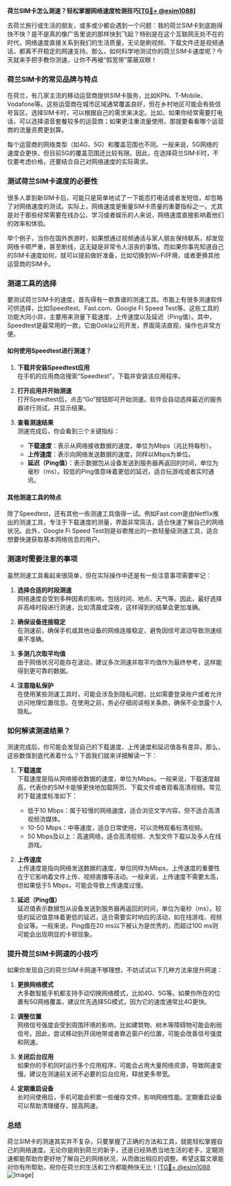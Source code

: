 **荷兰SIM卡怎么测速？轻松掌握网络速度检测技巧[[TG💪+ @esim1088](https://t.me/s/esim1088)]**

去荷兰旅行或生活的朋友，或多或少都会遇到一个问题：我的荷兰SIM卡到底跑得快不快？是不是真的像广告里说的那样快到飞起？特别是在这个互联网无处不在的时代，网络速度直接关系到我们的生活质量，无论是刷视频、下载文件还是视频通话，都离不开稳定的网速支持。那么，如何科学地测试你的荷兰SIM卡速度呢？今天就来手把手教你测速，让你不再被“假宽带”蒙蔽双眼！

### 荷兰SIM卡的常见品牌与特点

在荷兰，有几家主流的移动运营商提供SIM卡服务，比如KPN、T-Mobile、Vodafone等。这些运营商在城市区域通常覆盖良好，但在乡村地区可能会有些信号盲区。选择SIM卡时，可以根据自己的需求来决定。比如，如果你经常需要打电话，可以选择语音套餐较多的运营商；如果更注重流量使用，那就要看看哪个运营商的流量资费更划算。

每个运营商的网络类型（如4G、5G）和覆盖范围也不同。一般来说，5G网络的速度会更快，但目前5G的覆盖范围还比较有限。因此，在选择荷兰SIM卡时，不仅要考虑价格，还要结合自己对网络速度的实际需求。

### 测试荷兰SIM卡速度的必要性

很多人拿到新SIM卡后，可能只是简单地试了一下能否打电话或者发短信，却忽略了对网络速度的测试。实际上，网络速度是衡量SIM卡质量的重要指标之一。尤其是对于那些经常需要在线办公、学习或者娱乐的人来说，网络速度直接影响着他们的效率和体验。

举个例子，当你在国外旅游时，如果想通过视频通话与家人朋友保持联系，却发现网络卡顿严重，甚至断线，这无疑是非常令人沮丧的事情。而如果你事先知道自己的SIM卡速度如何，就可以提前做好准备，比如切换到Wi-Fi环境，或者更换其他运营商的SIM卡。

### 测速工具的选择

要测试荷兰SIM卡的速度，首先得有一款靠谱的测速工具。市面上有很多测速软件可供选择，比如Speedtest、Fast.com、Google Fi Speed Test等。这些工具的功能大同小异，主要用来测量下载速度、上传速度以及延迟（Ping值）。其中，Speedtest是最常用的一款，它由Ookla公司开发，界面简洁直观，操作也非常方便。

#### 如何使用Speedtest进行测速？

1. **下载并安装Speedtest应用**  
   在手机的应用商店搜索“Speedtest”，下载并安装该应用程序。
   
2. **打开应用并开始测速**  
   打开Speedtest后，点击“Go”按钮即可开始测速。软件会自动选择最近的服务器进行测试，并显示结果。

3. **查看测速结果**  
   测速完成后，你会看到三个关键指标：
   - **下载速度**：表示从网络接收数据的速度，单位为Mbps（兆比特每秒）。
   - **上传速度**：表示向网络发送数据的速度，同样以Mbps为单位。
   - **延迟（Ping值）**：表示数据包从设备发送到服务器再返回的时间，单位为毫秒（ms）。较低的Ping值意味着更低的延迟，适合玩游戏或者实时通讯。

#### 其他测速工具的特点

除了Speedtest，还有其他一些测速工具值得一试。例如Fast.com是由Netflix推出的测速工具，专注于下载速度的测量，界面非常简洁，适合快速了解自己的网络状况。此外，Google Fi Speed Test则是谷歌推出的一款轻量级测速工具，适合想要快速获取基本网络信息的用户。

### 测速时需要注意的事项

虽然测速工具看起来很简单，但在实际操作中还是有一些注意事项需要牢记：

1. **选择合适的时段测速**  
   网络速度会受到多种因素的影响，包括时间、地点、天气等。因此，最好选择非高峰时段进行测速，比如清晨或深夜，这样得到的结果会更加准确。

2. **确保设备连接稳定**  
   在测速前，确保手机或其他设备的网络连接稳定，避免因信号波动导致测速结果不准确。

3. **多测几次取平均值**  
   由于网络状况可能存在波动，建议多次测速并取平均值作为最终参考，这样能得到更可靠的数据。

4. **注意隐私保护**  
   在使用某些测速工具时，可能会涉及到隐私问题，比如需要登录账户或者允许访问地理位置信息。在使用之前，务必仔细阅读相关条款，确保不会泄露个人隐私。

### 如何解读测速结果？

测速完成后，你可能会发现自己的下载速度、上传速度和延迟值各有差异。那么，这些数值到底代表着什么？下面我们就来详细解读一下：

1. **下载速度**  
   下载速度是指从网络接收数据的速度，单位为Mbps。一般来说，下载速度越高，代表你的SIM卡能够更快地加载网页、下载文件或者观看高清视频。常见的下载速度标准如下：
   - 低于10 Mbps：属于较慢的网络速度，适合浏览文字内容，但不适合高清视频流媒体。
   - 10-50 Mbps：中等速度，适合日常使用，可以流畅观看标清视频。
   - 50 Mbps及以上：高速网络，适合高清视频、大型文件下载以及多人在线游戏。

2. **上传速度**  
   上传速度是指向网络发送数据的速度，单位同样为Mbps。上传速度的重要性在于它影响着文件上传、视频直播等活动。一般来说，上传速度不需要太高，但如果低于5 Mbps，可能会导致上传速度过慢。

3. **延迟（Ping值）**  
   延迟值表示数据包从设备发送到服务器再返回的时间，单位为毫秒（ms）。较低的延迟值意味着更低的延迟，适合需要实时响应的活动，如在线游戏、视频会议等。一般来说，Ping值在20 ms以下被认为是优秀的，而超过100 ms则可能会出现明显的卡顿现象。

### 提升荷兰SIM卡网速的小技巧

如果你发现自己的荷兰SIM卡网速不够理想，不妨试试以下几种方法来提升网速：

1. **更换网络模式**  
   大多数智能手机都支持手动切换网络模式，比如4G、5G等。如果你所在的位置有5G网络覆盖，建议优先选择5G模式，因为它的速度通常比4G更快。

2. **调整位置**  
   网络信号强度会受到周围环境的影响，比如建筑物、树木等障碍物可能会削弱信号。因此，尝试移动到开阔地带或者靠近窗户的位置，可能会改善信号强度和网速。

3. **关闭后台应用**  
   如果你的手机同时运行多个应用程序，可能会占用大量网络资源，导致网速变慢。建议在测速前关闭不必要的后台应用，释放更多带宽。

4. **定期重启设备**  
   长时间使用后，手机可能会积累一些缓存文件，影响网络性能。定期重启设备可以帮助清理缓存，提高网速。

### 总结

荷兰SIM卡的测速其实并不复杂，只要掌握了正确的方法和工具，就能轻松掌握自己的网络速度。无论你是刚到荷兰的新手，还是已经熟悉当地生活的老手，定期测速都能帮助你更好地了解自己的网络状况，从而做出相应的调整。希望这篇文章能对你有所帮助，祝你在荷兰的生活和工作都能畅快无比！[[TG💪+ @esim1088](https://t.me/s/esim1088) ![Image](https://i.postimg.cc/4NQfJmqS/Snipaste-2025-05-13-00-14-12.png)]